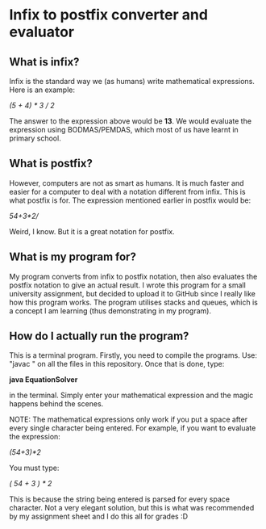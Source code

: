 # Infix to postfix converter and evaluator

## What is infix?

Infix is the standard way we (as humans) write mathematical expressions. Here is an example:

_(5 + 4) * 3 / 2_

The answer to the expression above would be **13**. We would evaluate the expression using BODMAS/PEMDAS, which
most of us have learnt in primary school.

## What is postfix?

However, computers are not as smart as humans. It is much faster and easier for a computer to deal with a notation different from infix. This is what postfix is for. The expression mentioned earlier in postfix would be:

_54+3*2/_

Weird, I know. But it is a great notation for postfix.

## What is my program for?

My program converts from infix to postfix notation, then also evaluates the postfix notation to give an actual result. I wrote this program for a small university assignment, but decided to upload it to GitHub since I really like how this program works. The program utilises stacks and queues, which is a concept I am learning (thus demonstrating
in my program).

## How do I actually run the program?

This is a terminal program. Firstly, you need to compile the programs. Use: "javac <filename>" on all the files in this repository. Once that is done, type:

**java EquationSolver**

in the terminal. Simply enter your mathematical expression and the magic happens behind the scenes.

NOTE: The mathematical expressions only work if you put a space after every single character being entered. For example, if you want to evaluate the expression:

_(54+3)*2_

You must type:

_( 54 + 3 ) * 2_

This is because the string being entered is parsed for every space character. Not a very elegant solution, but this is
what was recommended by my assignment sheet and I do this all for grades :D
